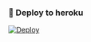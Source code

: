 ### 🚀 Deploy to heroku
[![Deploy](https://www.herokucdn.com/deploy/button.svg)](https://heroku.com/deploy?template=https://github.com/Ekodu/Eko-Oyun)
